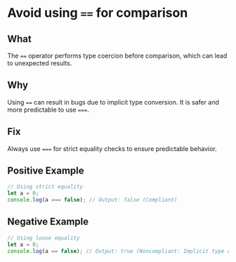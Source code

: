 # Avoid using `==` for comparison

## What
The `==` operator performs type coercion before comparison, which can lead to unexpected results.

## Why
Using `==` can result in bugs due to implicit type conversion. It is safer and more predictable to use `===`.

## Fix
Always use `===` for strict equality checks to ensure predictable behavior.

## Positive Example

```javascript
// Using strict equality
let a = 0;
console.log(a === false); // Output: false (Compliant)
```

## Negative Example

```javascript
// Using loose equality
let a = 0;
console.log(a == false); // Output: true (Noncompliant: Implicit type coercion)
```
